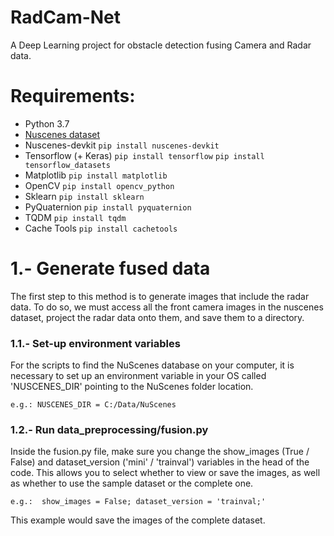 # RadCam-Net
A Deep Learning project for obstacle detection fusing Camera and Radar data.

# Requirements:
- Python 3.7
- [Nuscenes dataset](https://www.nuscenes.org/)
- Nuscenes-devkit `pip install nuscenes-devkit` 
- Tensorflow (+ Keras) `pip install tensorflow` `pip install tensorflow_datasets`
- Matplotlib `pip install matplotlib`
- OpenCV `pip install opencv_python`
- Sklearn `pip install sklearn`
- PyQuaternion `pip install pyquaternion`
- TQDM `pip install tqdm`
- Cache Tools `pip install cachetools`


# 1.- Generate fused data

The first step to this method is to generate images that include the radar data. To do so, we must access all the front camera images in the nuscenes dataset, project the radar data onto them, and save them to a directory.

### 1.1.- Set-up environment variables

For the scripts to find the NuScenes database on your computer, it is necessary to set up an environment variable in
your OS called 'NUSCENES_DIR' pointing to the NuScenes folder location.

`e.g.: NUSCENES_DIR = C:/Data/NuScenes`

### 1.2.- Run data_preprocessing/fusion.py

Inside the fusion.py file, make sure you change the show_images (True / False) and dataset_version ('mini' / 'trainval') variables in the head of the code. This allows you to
select whether to view or save the images, as well as whether to use the sample dataset or the complete one.

`e.g.: 
show_images = False;
dataset_version = 'trainval;'
`

This example would save the images of the complete dataset.

